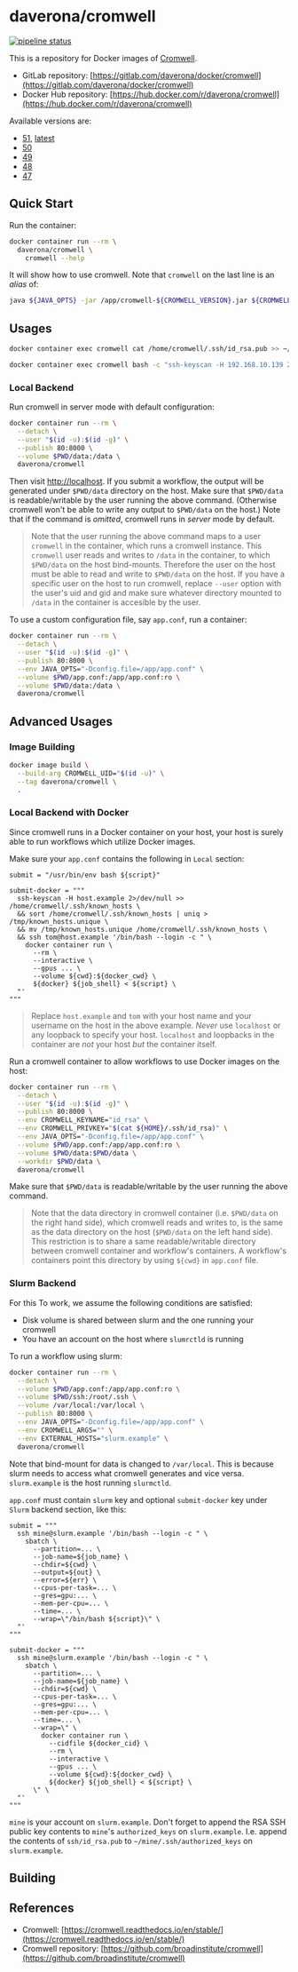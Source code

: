 # daverona/cromwell

[![pipeline status](https://gitlab.com/daverona/docker/cromwell/badges/master/pipeline.svg)](https://gitlab.com/daverona/docker/cromwell/commits/master)

This is a repository for Docker images of [Cromwell](https://github.com/broadinstitute/cromwell).

* GitLab repository: [https://gitlab.com/daverona/docker/cromwell](https://gitlab.com/daverona/docker/cromwell)
* Docker Hub repository: [https://hub.docker.com/r/daverona/cromwell](https://hub.docker.com/r/daverona/cromwell)

Available versions are:

* [51](https://gitlab.com/daverona/docker/cromwell/-/blob/51/Dockerfile), [latest](https://gitlab.com/daverona/docker/cromwell/-/blob/51/Dockerfile)
* [50](https://gitlab.com/daverona/docker/cromwell/-/blob/50/Dockerfile)
* [49](https://gitlab.com/daverona/docker/cromwell/-/blob/49/Dockerfile)
* [48](https://gitlab.com/daverona/docker/cromwell/-/blob/48/Dockerfile)
* [47](https://gitlab.com/daverona/docker/cromwell/-/blob/47/Dockerfile)

## Quick Start

Run the container:

```bash
docker container run --rm \
  daverona/cromwell \
    cromwell --help
```

It will show how to use cromwell. Note that `cromwell` on the last line is an *alias* of:

```bash
java ${JAVA_OPTS} -jar /app/cromwell-${CROMWELL_VERSION}.jar ${CROMWELL_ARGS}
```


## Usages

```bash
docker container exec cromwell cat /home/cromwell/.ssh/id_rsa.pub >> ~/.ssh/authorized_keys
```

```bash
docker container exec cromwell bash -c "ssh-keyscan -H 192.168.10.139 2>/dev/null > /home/cromwell/.ssh/known_hosts"
```

### Local Backend

Run cromwell in server mode with default configuration:

```bash
docker container run --rm \
  --detach \
  --user "$(id -u):$(id -g)" \
  --publish 80:8000 \
  --volume $PWD/data:/data \
  daverona/cromwell
```

Then visit [http://localhost](http://localhost).
If you submit a workflow, the output will be generated under `$PWD/data` directory on the host.
Make sure that `$PWD/data` is readable/writable by the user running the above command.
(Otherwise cromwell won't be able to write any output to `$PWD/data` on the host.)
Note that if the command is *omitted*, cromwell runs in *server* mode by default.

> Note that the user running the above command maps to a user `cromwell` in the container,
> which runs a cromwell instance. This `cromwell` user reads and writes to `/data` in the container, 
> to which `$PWD/data` on the host bind-mounts. Therefore the user on the host
> must be able to read and write to `$PWD/data` on the host.
> If you have a specific user on the host to run cromwell, 
> replace `--user` option with the user's uid and gid
> and make sure whatever directory mounted to `/data` in the container is accesible by the user.


To use a custom configuration file, say `app.conf`, run a container:

```bash
docker container run --rm \
  --detach \
  --user "$(id -u):$(id -g)" \
  --publish 80:8000 \
  --env JAVA_OPTS="-Dconfig.file=/app/app.conf" \
  --volume $PWD/app.conf:/app/app.conf:ro \
  --volume $PWD/data:/data \
  daverona/cromwell
```

## Advanced Usages

### Image Building

```bash
docker image build \
  --build-arg CROMWELL_UID="$(id -u)" \
  --tag daverona/cromwell \
  .
```

### Local Backend with Docker

Since cromwell runs in a Docker container on your host, your host
is surely able to run workflows which utilize Docker images.

Make sure your `app.conf` contains the following in `Local` section:

```hocon
submit = "/usr/bin/env bash ${script}"

submit-docker = """
  ssh-keyscan -H host.example 2>/dev/null >> /home/cromwell/.ssh/known_hosts \
  && sort /home/cromwell/.ssh/known_hosts | uniq > /tmp/known_hosts.unique \
  && mv /tmp/known_hosts.unique /home/cromwell/.ssh/known_hosts \
  && ssh tom@host.example '/bin/bash --login -c " \
    docker container run \
      --rm \
      --interactive \
      --gpus ... \
      --volume ${cwd}:${docker_cwd} \
      ${docker} ${job_shell} < ${script} \
  "'
"""
```

> Replace `host.example` and `tom` with your host name and your username on the host 
> in the above example. *Never* use `localhost` or any loopback to specify 
> your host. `localhost` and loopbacks in the container are *not* your host *but* 
> the container itself.

Run a cromwell container to allow workflows to use Docker images on the host:

```bash
docker container run --rm \
  --detach \
  --user "$(id -u):$(id -g)" \
  --publish 80:8000 \
  --env CROMWELL_KEYNAME="id_rsa" \
  --env CROMWELL_PRIVKEY="$(cat ${HOME}/.ssh/id_rsa)" \
  --env JAVA_OPTS="-Dconfig.file=/app/app.conf" \
  --volume $PWD/app.conf:/app/app.conf:ro \
  --volume $PWD/data:$PWD/data \
  --workdir $PWD/data \
  daverona/cromwell
```

Make sure that `$PWD/data` is readable/writable by the user running the above command.

> Note that the data directory in cromwell container (i.e. `$PWD/data` on the right hand side), 
> which cromwell reads and writes to, is the same as the data directory on the host (`$PWD/data` on the left hand side). 
> This restriction is to share a same readable/writable directory between cromwell container and workflow's containers.
> A workflow's containers point this directory by using `${cwd}` in `app.conf` file.

### Slurm Backend

For this To work, we assume the following conditions are satisfied:

* Disk volume is shared between slurm and the one running your cromwell
* You have an account on the host where `slumrctld` is running

To run a workflow using slurm:

```bash
docker container run --rm \
  --detach \
  --volume $PWD/app.conf:/app/app.conf:ro \
  --volume $PWD/ssh:/root/.ssh \
  --volume /var/local:/var/local \
  --publish 80:8000 \
  --env JAVA_OPTS="-Dconfig.file=/app/app.conf" \
  --env CROMWELL_ARGS="" \
  --env EXTERNAL_HOSTS="slurm.example" \
  daverona/cromwell
```

Note that bind-mount for data is changed to `/var/local`. This is because
slurm needs to access what cromwell generates and vice versa. 
`slurm.example` is the host running `slurmctld`.

`app.conf` must contain `slurm` key and optional `submit-docker` key under `Slurm` backend section,
like this:

```hocon
submit = """
  ssh mine@slurm.example '/bin/bash --login -c " \
    sbatch \
      --partition=... \
      --job-name=${job_name} \
      --chdir=${cwd} \
      --output=${out} \
      --error=${err} \
      --cpus-per-task=... \
      --gres=gpu:... \
      --mem-per-cpu=... \
      --time=... \
      --wrap=\"/bin/bash ${script}\" \
  "'
"""

submit-docker = """
  ssh mine@slurm.example '/bin/bash --login -c " \
    sbatch \
      --partition=... \
      --job-name=${job_name} \
      --chdir=${cwd} \
      --cpus-per-task=... \
      --gres=gpu:... \
      --mem-per-cpu=... \
      --time=... \
      --wrap=\" \
        docker container run \
          --cidfile ${docker_cid} \
          --rm \
          --interactive \
          --gpus ... \
          --volume ${cwd}:${docker_cwd} \
          ${docker} ${job_shell} < ${script} \
      \" \
  "'
"""
```

`mine` is your account on `slurm.example`. Don't forget to 
append the RSA SSH public key contents to `mine`'s `authorized_keys` on `slurm.example`.
I.e. append the contents of `ssh/id_rsa.pub` to `~/mine/.ssh/authorized_keys` on `slurm.example`.

## Building



## References

* Cromwell: [https://cromwell.readthedocs.io/en/stable/](https://cromwell.readthedocs.io/en/stable/)
* Cromwell repository: [https://github.com/broadinstitute/cromwell](https://github.com/broadinstitute/cromwell)
